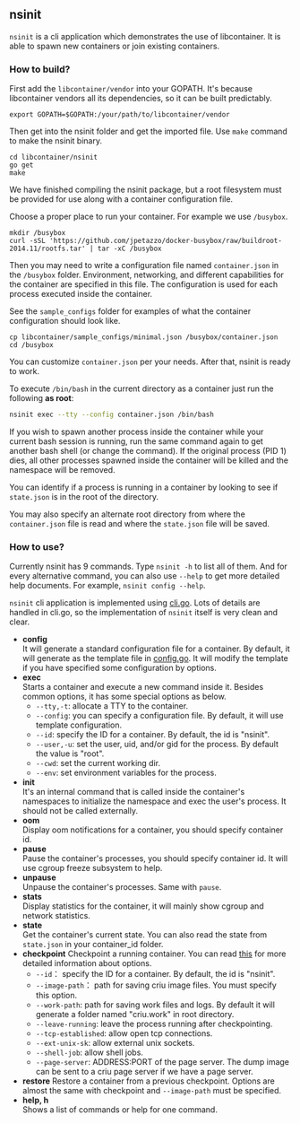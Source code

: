 ## nsinit

`nsinit` is a cli application which demonstrates the use of libcontainer.
It is able to spawn new containers or join existing containers. 

### How to build?

First add the `libcontainer/vendor` into your GOPATH. It's because libcontainer
vendors all its dependencies, so it can be built predictably.

```
export GOPATH=$GOPATH:/your/path/to/libcontainer/vendor
```

Then get into the nsinit folder and get the imported file. Use `make` command
to make the nsinit binary.

```
cd libcontainer/nsinit
go get
make
```

We have finished compiling the nsinit package, but a root filesystem must be
provided for use along with a container configuration file.

Choose a proper place to run your container. For example we use `/busybox`.

```
mkdir /busybox 
curl -sSL 'https://github.com/jpetazzo/docker-busybox/raw/buildroot-2014.11/rootfs.tar' | tar -xC /busybox
```

Then you may need to write a configuration file named `container.json` in the
`/busybox` folder. Environment, networking, and different capabilities for
the container are specified in this file. The configuration is used for each
process executed inside the container.

See the `sample_configs` folder for examples of what the container configuration
should look like.

```
cp libcontainer/sample_configs/minimal.json /busybox/container.json
cd /busybox
```

You can customize `container.json` per your needs. After that, nsinit is
ready to work.

To execute `/bin/bash` in the current directory as a container just run the
following **as root**:

```bash
nsinit exec --tty --config container.json /bin/bash
```

If you wish to spawn another process inside the container while your current
bash session is running, run the same command again to get another bash shell
(or change the command).  If the original process (PID 1) dies, all other
processes spawned inside the container will be killed and the namespace will
be removed.

You can identify if a process is running in a container by looking to see if
`state.json` is in the root of the directory.
   
You may also specify an alternate root directory from where the `container.json`
file is read and where the `state.json` file will be saved.

### How to use?

Currently nsinit has 9 commands. Type `nsinit -h` to list all of them.
And for every alternative command, you can also use `--help` to get more
detailed help documents. For example, `nsinit config --help`.

`nsinit` cli application is implemented using [cli.go](https://github.com/codegangsta/cli).
Lots of details are handled in cli.go, so the implementation of `nsinit` itself
is very clean and clear.

*   **config**	
It will generate a standard configuration file for a container.  By default, it
will generate as the template file in [config.go](https://github.com/docker/libcontainer/blob/f28dff5539855bac2adbc5699f57f84349605b5f/nsinit/config.go#L234). 
It will modify the template if you have specified some configuration by options.
*   **exec**	
Starts a container and execute a new command inside it. Besides common options, it
has some special options as below.
	- `--tty,-t`: allocate a TTY to the container.
	- `--config`: you can specify a configuration file. By default, it will use
	template configuration.
	- `--id`: specify the ID for a container. By default, the id is "nsinit".
	- `--user,-u`: set the user, uid, and/or gid for the process. By default the
	value is "root".
	- `--cwd`: set the current working dir.
	- `--env`: set environment variables for the process.
*   **init**		
It's an internal command that is called inside the container's namespaces to
initialize the namespace and exec the user's process. It should not be called
externally.
*   **oom**		
Display oom notifications for a container, you should specify container id.
*   **pause**	
Pause the container's processes, you should specify container id. It will use
cgroup freeze subsystem to help.
*   **unpause**		
Unpause the container's processes. Same with `pause`.
*   **stats**	
Display statistics for the container, it will mainly show cgroup and network
statistics.
*   **state**	
Get the container's current state. You can also read the state from `state.json`
in your container_id folder.
*   **checkpoint**
Checkpoint a running container. You can read [this](http://criu.org/Advanced_usage)
for more detailed information about options.
	- `--id`： specify the ID for a container. By default, the id is "nsinit".
	- `--image-path`： path for saving criu image files. You must specify this option.
	- `--work-path`: path for saving work files and logs. By default it will
	generate a folder named "criu.work" in root directory.
	- `--leave-running`: leave the process running after checkpointing.
	- `--tcp-established`: allow open tcp connections.
	- `--ext-unix-sk`: allow external unix sockets.
	- `--shell-job`: allow shell jobs.
	- `--page-server`: ADDRESS:PORT of the page server. The dump image can be
	sent to a criu page server if we have a page server.
*   **restore**
Restore a container from a previous checkpoint. Options are almost the same
with checkpoint and `--image-path` must be specified.
*   **help, h**		
Shows a list of commands or help for one command.
